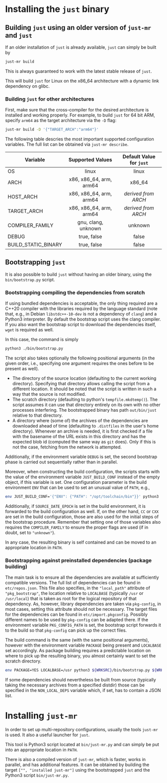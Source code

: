 # Installing the `just` binary

## Building `just` using an older version of `just-mr` and `just`

If an older installation of `just` is already available, `just`
can simply be built by
```sh
just-mr build
```
This is always guaranteed to work with the latest stable release of `just`.

This will build `just` for Linux on the x86_64 architecture with a dynamic link
dependency on glibc.

### Building `just` for other architectures

First, make sure that the cross-compiler for the desired architecture is
installed and working properly. For example, to build `just` for 64 bit ARM,
specify `arm64` as the target architecture via the `-D` flag:

```sh
just-mr build -D '{"TARGET_ARCH":"arm64"}'
```

The following table descries the most important supported configuration
variables. The full list can be obtained via `just-mr describe`.

|Variable|Supported Values|Default Value for `just`|
|-|:-:|:-:|
| OS | linux | linux |
| ARCH | x86, x86_64, arm, arm64 | x86_64 |
| HOST_ARCH | x86, x86_64, arm, arm64 | *derived from ARCH* |
| TARGET_ARCH | x86, x86_64, arm, arm64 | *derived from ARCH* |
| COMPILER_FAMILY | gnu, clang, unknown | unknown |
| DEBUG | true, false | false |
| BUILD_STATIC_BINARY | true, false | false |

## Bootstrapping `just`

It is also possible to build `just` without having an older binary,
using the `bin/bootstrap.py` script.

### Bootstrapping compiling the dependencies from scratch

If using bundled dependencies is acceptable, the only thing required
are a C++20 compiler with the libraries required by the language
standard (note that, e.g., in Debian `libstdc++-10-dev` is not a
dependency of `clang`) and a Python3 interpreter. By default the bootstrap
script uses the clang compiler. If you also want the bootstrap script to
download the dependencies itself, `wget` is required as well.

In this case, the command is simply
```sh
python3 ./bin/bootstrap.py
```

The script also takes optionally the following positional arguments (in
the given order, i.e., specifying one argument requires the ones
before to be present as well).
- The directory of the source location (defaulting to the current
  working directory). Specifying that directory allows calling the
  script from a different location. It should be noted that the
  script is written in such a way that the source is not modified.
- The scratch directory (defaulting to python's `tempfile.mkdtemp()`).
  The script assumes it can use that directory entirely on its own
  with no other processes interfering. The bootstrapped binary has
  path `out/bin/just` relative to that directory.
- A directory where (some of) the archives of the dependencies
  are downloaded ahead of time (defaulting to `.distfiles` in the
  user's home directory). Whenever an archive is needed, it is
  first checked if a file with the basename of the URL exists in
  this directory and has the expected blob id (computed the same
  way as `git` does). Only if this is not the case, fetching from
  the network is attempted.

Additionally, if the environment variable `DEBUG` is set, the second
bootstrap phase is carried out sequentially rather than in parallel.

Moreover, when constructing the build configuration, the scripts
starts with the value of the environment variable `JUST_BUILD_CONF` instead
of the empty object, if this variable is set. One configuration parameter
is the build environment `ENV` that can be used to set an unusual
value of `PATH`, e.g.,
``` sh
env JUST_BUILD_CONF='{"ENV": {"PATH": "/opt/toolchain/bin"}}' python3 ./bin/bootstrap.py
```
Additionally, if `SOURCE_DATE_EPOCH` is set in the build environment, it
is forwarded to the build configuration as well. If, on the other hand,
`CC` or `CXX` are set in the build configuration, those are also used
for the initial steps of the bootstrap procedure. Remember that setting
one of those variables also requires the `COMPILER_FAMILY` to
ensure the proper flags are used (if in doubt, set to `"unknown"`).

In any case, the resulting binary is self contained and can be moved
to an appropriate location in `PATH`.

### Bootstrapping against preinstalled dependencies (package building)

The main task is to ensure all the dependencies are available at
sufficiently compatible versions. The full list of dependencies
can be found in `etc/repos.json`. This file also specifies, in
the `"local_path"` attribute of `"pkg_bootstrap"`, the location
relative to `LOCALBASE` (typically `/usr` or `/usr/local`) that is
taken as root for the logical repository of that dependency. As,
however, library dependencies are taken via `pkg-config`, in most
cases, setting this attribute should not be necessary. The target
files for the dependencies can be found in `etc/import.pkgconfig`.
Possibly different names to be used by `pkg-config` can be adapted
there. If the environment variable `PKG_CONFIG_PATH` is set, the
bootstrap script forwards it to the build so that `pkg-config` can
pick up the correct files.

The build command is the same (with the same positional arguments),
however with the environment variable `PACKAGE` being present
and `LOCALBASE` set accordingly. As package building requires a
predictable location on where to pick up the resulting binary, you
almost certainly want to set the scratch directory.

```sh
env PACKAGE=YES LOCALBASE=/usr python3 ${WRKSRC}/bin/bootstrap.py ${WRKSRC} ${WRKDIR}/just-work
```

If some dependencies should nevertheless be built from source (typically
taking the necessary archives from a specified distdir) those can be
specified in the `NON_LOCAL_DEPS` variable which, if set, has to contain
a JSON list.

# Installing `just-mr`

In order to set up multi-repository configurations, usually the tools `just-mr`
is used. It also a useful launcher for `just`.

This tool is Python3 script located at `bin/just-mr.py` and can simply be put
into an appropriate location in `PATH`.

There is also a compiled version of `just-mr`, which is faster,
works in parallel, and has additional features. It can be obtained
by building the target `["", "installed just-mr"]` using the
bootstrapped `just` and the Python3 script `bin/just-mr.py`.
